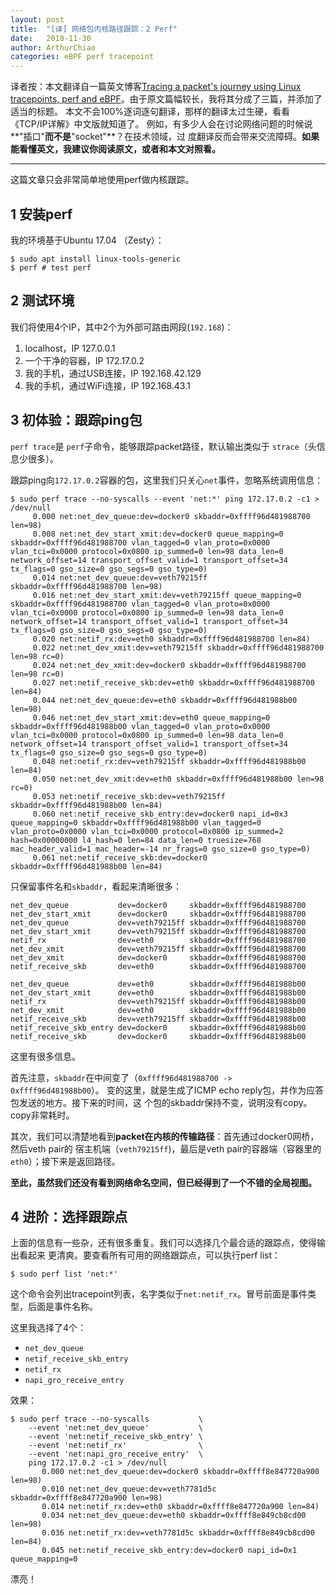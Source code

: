 ```yaml
---
layout: post
title:  "[译] 网络包内核路径跟踪：2 Perf"
date:   2018-11-30
author: ArthurChiao
categories: eBPF perf tracepoint
---
```


译者按：本文翻译自一篇英文博客[Tracing a packet's journey using Linux tracepoints, perf and eBPF](https://blog.yadutaf.fr/2017/07/28/tracing-a-packet-journey-using-linux-tracepoints-perf-ebpf/)。由于原文篇幅较长，我将其分成了三篇，并添加了适当的标题。
本文不会100%逐词逐句翻译，那样的翻译太过生硬，看看《TCP/IP详解》中文版就知道了。
例如，有多少人会在讨论网络问题的时候说**"插口"**而不是**"socket"**？在技术领域，过
度翻译反而会带来交流障碍。**如果能看懂英文，我建议你阅读原文，或者和本文对照看。**

----

这篇文章只会非常简单地使用perf做内核跟踪。

## 1 安装perf

我的环境基于Ubuntu 17.04 （Zesty）：

```shell
$ sudo apt install linux-tools-generic
$ perf # test perf
```

## 2 测试环境

我们将使用4个IP，其中2个为外部可路由网段(`192.168`)：

1. localhost，IP 127.0.0.1
1. 一个干净的容器，IP 172.17.0.2
1. 我的手机，通过USB连接，IP 192.168.42.129
1. 我的手机，通过WiFi连接，IP 192.168.43.1

## 3 初体验：跟踪ping包

`perf trace`是 `perf`子命令，能够跟踪packet路径，默认输出类似于 `strace`（头信息少很多）。

跟踪ping向`172.17.0.2`容器的包，这里我们只关心`net`事件，忽略系统调用信息：

```shell
$ sudo perf trace --no-syscalls --event 'net:*' ping 172.17.0.2 -c1 > /dev/null
     0.000 net:net_dev_queue:dev=docker0 skbaddr=0xffff96d481988700 len=98)
     0.008 net:net_dev_start_xmit:dev=docker0 queue_mapping=0 skbaddr=0xffff96d481988700 vlan_tagged=0 vlan_proto=0x0000 vlan_tci=0x0000 protocol=0x0800 ip_summed=0 len=98 data_len=0 network_offset=14 transport_offset_valid=1 transport_offset=34 tx_flags=0 gso_size=0 gso_segs=0 gso_type=0)
     0.014 net:net_dev_queue:dev=veth79215ff skbaddr=0xffff96d481988700 len=98)
     0.016 net:net_dev_start_xmit:dev=veth79215ff queue_mapping=0 skbaddr=0xffff96d481988700 vlan_tagged=0 vlan_proto=0x0000 vlan_tci=0x0000 protocol=0x0800 ip_summed=0 len=98 data_len=0 network_offset=14 transport_offset_valid=1 transport_offset=34 tx_flags=0 gso_size=0 gso_segs=0 gso_type=0)
     0.020 net:netif_rx:dev=eth0 skbaddr=0xffff96d481988700 len=84)
     0.022 net:net_dev_xmit:dev=veth79215ff skbaddr=0xffff96d481988700 len=98 rc=0)
     0.024 net:net_dev_xmit:dev=docker0 skbaddr=0xffff96d481988700 len=98 rc=0)
     0.027 net:netif_receive_skb:dev=eth0 skbaddr=0xffff96d481988700 len=84)
     0.044 net:net_dev_queue:dev=eth0 skbaddr=0xffff96d481988b00 len=98)
     0.046 net:net_dev_start_xmit:dev=eth0 queue_mapping=0 skbaddr=0xffff96d481988b00 vlan_tagged=0 vlan_proto=0x0000 vlan_tci=0x0000 protocol=0x0800 ip_summed=0 len=98 data_len=0 network_offset=14 transport_offset_valid=1 transport_offset=34 tx_flags=0 gso_size=0 gso_segs=0 gso_type=0)
     0.048 net:netif_rx:dev=veth79215ff skbaddr=0xffff96d481988b00 len=84)
     0.050 net:net_dev_xmit:dev=eth0 skbaddr=0xffff96d481988b00 len=98 rc=0)
     0.053 net:netif_receive_skb:dev=veth79215ff skbaddr=0xffff96d481988b00 len=84)
     0.060 net:netif_receive_skb_entry:dev=docker0 napi_id=0x3 queue_mapping=0 skbaddr=0xffff96d481988b00 vlan_tagged=0 vlan_proto=0x0000 vlan_tci=0x0000 protocol=0x0800 ip_summed=2 hash=0x00000000 l4_hash=0 len=84 data_len=0 truesize=768 mac_header_valid=1 mac_header=-14 nr_frags=0 gso_size=0 gso_type=0)
     0.061 net:netif_receive_skb:dev=docker0 skbaddr=0xffff96d481988b00 len=84)
```

只保留事件名和`skbaddr`，看起来清晰很多：

```shell
net_dev_queue           dev=docker0     skbaddr=0xffff96d481988700
net_dev_start_xmit      dev=docker0     skbaddr=0xffff96d481988700
net_dev_queue           dev=veth79215ff skbaddr=0xffff96d481988700
net_dev_start_xmit      dev=veth79215ff skbaddr=0xffff96d481988700
netif_rx                dev=eth0        skbaddr=0xffff96d481988700
net_dev_xmit            dev=veth79215ff skbaddr=0xffff96d481988700
net_dev_xmit            dev=docker0     skbaddr=0xffff96d481988700
netif_receive_skb       dev=eth0        skbaddr=0xffff96d481988700

net_dev_queue           dev=eth0        skbaddr=0xffff96d481988b00
net_dev_start_xmit      dev=eth0        skbaddr=0xffff96d481988b00
netif_rx                dev=veth79215ff skbaddr=0xffff96d481988b00
net_dev_xmit            dev=eth0        skbaddr=0xffff96d481988b00
netif_receive_skb       dev=veth79215ff skbaddr=0xffff96d481988b00
netif_receive_skb_entry dev=docker0     skbaddr=0xffff96d481988b00
netif_receive_skb       dev=docker0     skbaddr=0xffff96d481988b00
```

这里有很多信息。

首先注意，`skbaddr`在中间变了（`0xffff96d481988700 -> 0xffff96d481988b00`）。
变的这里，就是生成了ICMP echo reply包，并作为应答包发送的地方。接下来的时间，这
个包的skbaddr保持不变，说明没有copy。copy非常耗时。

其次，我们可以清楚地看到**packet在内核的传输路径**：首先通过docker0网桥，然后veth pair的
宿主机端（`veth79215ff`)，最后是veth pair的容器端（容器里的`eth0`）；接下来是返回路径。

**至此，虽然我们还没有看到网络命名空间，但已经得到了一个不错的全局视图。**

## 4 进阶：选择跟踪点

上面的信息有一些杂，还有很多重复。我们可以选择几个最合适的跟踪点，使得输出看起来
更清爽。要查看所有可用的网络跟踪点，可以执行perf list：

```shell
$ sudo perf list 'net:*'
```

这个命令会列出tracepoint列表，名字类似于`net:netif_rx`。冒号前面是事件类型，后面是事件名称。

这里我选择了4个：

* `net_dev_queue`
* `netif_receive_skb_entry`
* `netif_rx`
* `napi_gro_receive_entry`

效果：

```shell
$ sudo perf trace --no-syscalls           \
    --event 'net:net_dev_queue'           \
    --event 'net:netif_receive_skb_entry' \
    --event 'net:netif_rx'                \
    --event 'net:napi_gro_receive_entry'  \
    ping 172.17.0.2 -c1 > /dev/null
       0.000 net:net_dev_queue:dev=docker0 skbaddr=0xffff8e847720a900 len=98)
       0.010 net:net_dev_queue:dev=veth7781d5c skbaddr=0xffff8e847720a900 len=98)
       0.014 net:netif_rx:dev=eth0 skbaddr=0xffff8e847720a900 len=84)
       0.034 net:net_dev_queue:dev=eth0 skbaddr=0xffff8e849cb8cd00 len=98)
       0.036 net:netif_rx:dev=veth7781d5c skbaddr=0xffff8e849cb8cd00 len=84)
       0.045 net:netif_receive_skb_entry:dev=docker0 napi_id=0x1 queue_mapping=0
```

漂亮！
